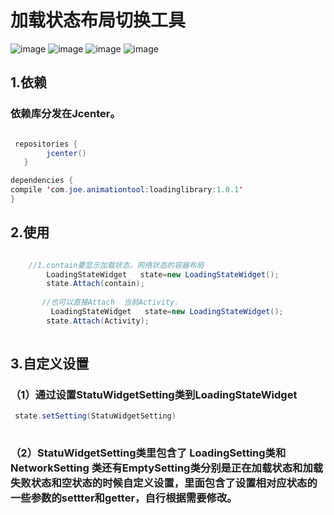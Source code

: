 # 加载状态布局切换工具
![image](https://github.com/joelan/LoadStatuWidget/raw/master/screenshoot/1.png)
![image](https://github.com/joelan/LoadStatuWidget/raw/master/screenshoot/2.png)
![image](https://github.com/joelan/LoadStatuWidget/raw/master/screenshoot/3.png)
![image](https://github.com/joelan/LoadStatuWidget/raw/master/screenshoot/4.png)
## 1.依赖
### 依赖库分发在Jcenter。
```java

 repositories { 
        jcenter()
   }

dependencies {
compile 'com.joe.animationtool:loadinglibrary:1.0.1'
}
```

## 2.使用

```java

    //1.contain要显示加载状态，网络状态的容器布局
        LoadingStateWidget   state=new LoadingStateWidget();
        state.Attach(contain);
        
       //也可以直接Attach  当前Activity.
         LoadingStateWidget   state=new LoadingStateWidget();
        state.Attach(Activity);
        

```

## 3.自定义设置
### （1）通过设置StatuWidgetSetting类到LoadingStateWidget
```java
 state.setSetting(StatuWidgetSetting)
 
```
### （2）StatuWidgetSetting类里包含了 LoadingSetting类和NetworkSetting 类还有EmptySetting类分别是正在加载状态和加载失败状态和空状态的时候自定义设置，里面包含了设置相对应状态的一些参数的settter和getter，自行根据需要修改。


